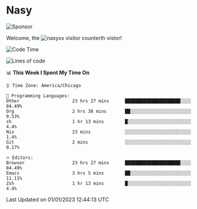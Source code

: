 # Nasy

<!--
<p align="center">
<img height="200" src="https://github-readme-stats.vercel.app/api?username=nasyxx&count_private=true&show_icons=true&theme=dracula&include_all_commits=true"/>
<img height="200" src="https://github-readme-stats.vercel.app/api/top-langs/?username=nasyxx&theme=dracula&hide=html,jupyter+notebook&count_private=true&show_icons=true"/>
</p>

  
----------------
-->

![Sponsor](https://img.shields.io/static/v1.svg?label=Sponsor&message=%E2%9D%A4&logo=GitHub&style=flat&color=pink)
 
Welcome, the ![nasyxx visitor counter](https://count.getloli.com/get/@nasyxx?theme=rule34)th vistor!
 
<!--START_SECTION:waka-->
![Code Time](http://img.shields.io/badge/Code%20Time-3%2C005%20hrs%2025%20mins-blue)

![Lines of code](https://img.shields.io/badge/From%20Hello%20World%20I%27ve%20Written-5%20Million%20lines%20of%20code-blue)

📊 **This Week I Spent My Time On** 

```text
⌚︎ Time Zone: America/Chicago

💬 Programming Languages: 
Other                    23 hrs 27 mins      █████████████████████░░░░   84.49% 
Org                      2 hrs 38 mins       ██░░░░░░░░░░░░░░░░░░░░░░░   9.53% 
sh                       1 hr 13 mins        █░░░░░░░░░░░░░░░░░░░░░░░░   4.4% 
Nix                      23 mins             ░░░░░░░░░░░░░░░░░░░░░░░░░   1.4% 
Git                      2 mins              ░░░░░░░░░░░░░░░░░░░░░░░░░   0.17%

🔥 Editors: 
Browser                  23 hrs 27 mins      █████████████████████░░░░   84.49% 
Emacs                    3 hrs 5 mins        ██░░░░░░░░░░░░░░░░░░░░░░░   11.11% 
Zsh                      1 hr 13 mins        █░░░░░░░░░░░░░░░░░░░░░░░░   4.4%

```


 Last Updated on 01/01/2023 12:44:13 UTC
<!--END_SECTION:waka-->

<!-- ![visitors](https://visitor-badge.laobi.icu/badge?page_id=nasyxx.nasyxx) -->
